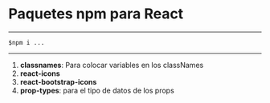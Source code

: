 # Paquetes npm para React

---
    $npm i ...
---

1. **classnames**: Para colocar variables en los classNames
2. **react-icons**
3. **react-bootstrap-icons**
4. **prop-types**: para el tipo de datos de los props
